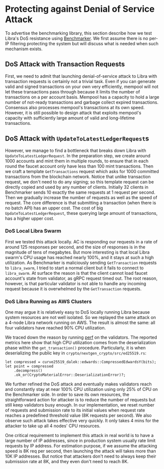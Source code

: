 # Protecting against Denial of Service Attack

To advertise the benchmarking library, this section describe how we test Libra's DoS resistance using [Benchmarker](README.md).
We first assume there is no per-IP filtering protecting the system but will discuss what is needed when such mechanism exists.

## DoS Attack with Transaction Requests
First, we need to admit that launching denial-of-service attack to Libra with transaction requests is certainly not a trivial task. Even if you can generate valid and signed transactions on your own very efficiently, mempool will not let these transactions pass through because it limits the number of transactions on a per account basis. Mempool has a capacity to hold a large number of not-ready transactions and garbage collect expired transactions. Consensus also processes mempool's transactions at its own speed.
However, it is still possible to design attack that exploits mempool's capacity with sufficiently large amount of valid and long-lifetime transactions.

## DoS Attack with `UpdateToLatestLedgerRequest`s
However, we manage to find a bottleneck that breaks down Libra with `UpdateToLatestLedgerRequest`. In the preparation step, we create around 1000 accounts and mint them in multiple rounds, to ensure that in each round the faucet account only have less than 100 mint transactions. Then we craft a template `GetTransactions` request which asks for 1000 committed transactions from the blockchain network. Notice that unlike transaction request, we don't need to do any signing; so this template request can be directly copied and used by any number of clients. Initially 32 clients in Benchmarker sends 10 exactly the same requests at 1 request per second. Then we gradually increase the number of requests as well as the speed of request.
The core difference is that submitting a transaction (when there is no batch API) has an upper cost. The cost of big `UpdateToLatestLedgerRequest`, these querying large amount of transactions, has a higher upper cost.

### DoS Local Libra Swarm

First we tested this attack locally. AC is responding our requests in a rate of around 125 responses per second, and the size of responses is in the magnitude of tens of megabytes. But more interesting is that local Libra swarm's CPU usage has reached nearly 100%, and it stays at such a high utilization. As Benchmarker is maliciously sending `GetTransaction` requests to `libra_swarm`, I tried to start a normal client but it fails to connect to `libra_swarm`. At surface the reason is that the client cannot load faucet account's state from validator, as gRPC request timed out. The root reason, however, is that particular validator is not able to handle any incoming request because it is overwhelmed by the `GetTransaction` requests.

### DoS Libra Running as AWS Clusters

One may argue it is relatively easy to DoS locally running Libra because system resources are not well isolated. So we replayed the same attack on a 4-node Libra network running on AWS. The result is almost the same: all four validators have reached 90% CPU utilization.

We traced down the reason by running [perf](https://perf.wiki.kernel.org/index.php/Main_Page) on the validators. The reported metrics here show that high CPU utilization comes from the deserialization phase within the `get_transaction()` procedure. Particularly, it is when deserializing the public key in `crypto/nextgen_crypto/src/ed25519.rs`:

```
let compressed = curve25519_dalek::edwards::CompressedEdwardsY(bits);
let point = compressed
    .decompress()
    .ok_or(CryptoMaterialError::DeserializationError)?;
```

We further refined the DoS attack and eventually makes validators reach and constantly stay at near 100% CPU utilization using only 25% of CPU on the Benchmarker side.
In order to save its own resources, the straightforward action for attacker is to reduce the number of requests but still keep validators busy enough. In our implementation, we reset number of requests and submission rate to its initial values when request rate reaches a predefined threshold value (8K requests per second). We also observe such attack takes effective very quickly. It only takes 4 mins for the attacker to take up all 4 nodes' CPU resources.

One critical requirement to implement this attack in real world is to have a large number of IP addresses, since in production system usually rate limit requests by IP address. For estimation purpose, if we assume the attacking speed is 8K req per second, then launching the attack will takes more than 10K IP addresses. But notice that attackers don't need to always keep their submission rate at 8K, and they even don't need to reach 8K.
